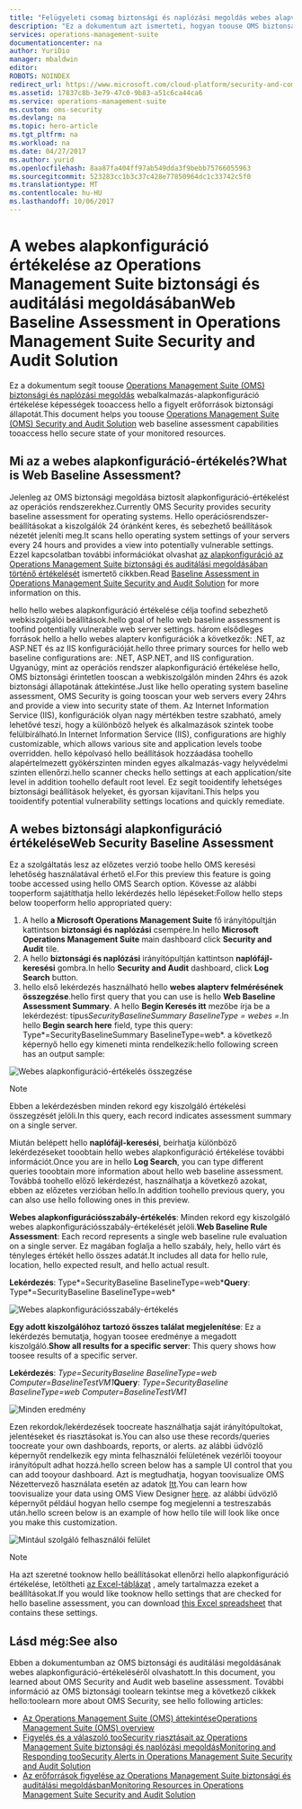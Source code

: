 ```yaml
---
title: "Felügyeleti csomag biztonsági és naplózási megoldás webes alapvető aaaOperations |} Microsoft Docs"
description: "Ez a dokumentum azt ismerteti, hogyan toouse OMS biztonsági és hitelesítési megoldás tooperform megfelelőségi és biztonsági célra minden figyelt webkiszolgálók webes alapkonfiguráció értékelését."
services: operations-management-suite
documentationcenter: na
author: YuriDio
manager: mbaldwin
editor: 
ROBOTS: NOINDEX
redirect_url: https://www.microsoft.com/cloud-platform/security-and-compliance
ms.assetid: 17837c8b-3e79-47c0-9b83-a51c6ca44ca6
ms.service: operations-management-suite
ms.custom: oms-security
ms.devlang: na
ms.topic: hero-article
ms.tgt_pltfrm: na
ms.workload: na
ms.date: 04/27/2017
ms.author: yurid
ms.openlocfilehash: 8aa87fa404ff97ab549dda3f9bebb75766055963
ms.sourcegitcommit: 523283cc1b3c37c428e77850964dc1c33742c5f0
ms.translationtype: MT
ms.contentlocale: hu-HU
ms.lasthandoff: 10/06/2017
---
```

# <a name="web-baseline-assessment-in-operations-management-suite-security-and-audit-solution"></a><span data-ttu-id="9a98d-103">A webes alapkonfiguráció értékelése az Operations Management Suite biztonsági és auditálási megoldásában</span><span class="sxs-lookup"><span data-stu-id="9a98d-103">Web Baseline Assessment in Operations Management Suite Security and Audit Solution</span></span>
<span data-ttu-id="9a98d-104">Ez a dokumentum segít toouse [Operations Management Suite (OMS) biztonsági és naplózási megoldás](operations-management-suite-overview.md) webalkalmazás-alapkonfiguráció értékelése képességek tooaccess hello a figyelt erőforrások biztonsági állapotát.</span><span class="sxs-lookup"><span data-stu-id="9a98d-104">This document helps you toouse [Operations Management Suite (OMS) Security and Audit Solution](operations-management-suite-overview.md) web baseline assessment capabilities tooaccess hello secure state of your monitored resources.</span></span>

## <a name="what-is-web-baseline-assessment"></a><span data-ttu-id="9a98d-105">Mi az a webes alapkonfiguráció-értékelés?</span><span class="sxs-lookup"><span data-stu-id="9a98d-105">What is Web Baseline Assessment?</span></span>
<span data-ttu-id="9a98d-106">Jelenleg az OMS biztonsági megoldása biztosít alapkonfiguráció-értékelést az operációs rendszerekhez.</span><span class="sxs-lookup"><span data-stu-id="9a98d-106">Currently OMS Security provides security baseline assessment for operating systems.</span></span> <span data-ttu-id="9a98d-107">Hello operációsrendszer-beállításokat a kiszolgálók 24 óránként keres, és sebezhető beállítások nézetét jeleníti meg.</span><span class="sxs-lookup"><span data-stu-id="9a98d-107">It scans hello operating system settings of your servers every 24 hours and provides a view into potentially vulnerable settings.</span></span> <span data-ttu-id="9a98d-108">Ezzel kapcsolatban további információkat olvashat [az alapkonfiguráció az Operations Management Suite biztonsági és auditálási megoldásában történő értékelését](oms-security-baseline.md) ismertető cikkben.</span><span class="sxs-lookup"><span data-stu-id="9a98d-108">Read [Baseline Assessment in Operations Management Suite Security and Audit Solution](oms-security-baseline.md) for more information on this.</span></span>

<span data-ttu-id="9a98d-109">hello hello webes alapkonfiguráció értékelése célja toofind sebezhető webkiszolgálói beállítások.</span><span class="sxs-lookup"><span data-stu-id="9a98d-109">hello goal of hello web baseline assessment is toofind potentially vulnerable web server settings.</span></span> <span data-ttu-id="9a98d-110">három elsődleges források hello a hello webes alapterv konfigurációk a következők: .NET, az ASP.NET és az IIS konfigurációját.</span><span class="sxs-lookup"><span data-stu-id="9a98d-110">hello three primary sources for hello web baseline configurations are: .NET, ASP.NET, and IIS configuration.</span></span>  <span data-ttu-id="9a98d-111">Ugyanúgy, mint az operációs rendszer alapkonfiguráció értékelése hello, OMS biztonsági érintetlen tooscan a webkiszolgálón minden 24hrs és azok biztonsági állapotának áttekintése.</span><span class="sxs-lookup"><span data-stu-id="9a98d-111">Just like hello operating system baseline assessment, OMS Security is going tooscan your web servers every 24hrs and provide a view into security state of them.</span></span>  <span data-ttu-id="9a98d-112">Az Internet Information Service (IIS), konfigurációk olyan nagy mértékben testre szabható, amely lehetővé teszi, hogy a különböző helyek és alkalmazások szintek toobe felülbírálható.</span><span class="sxs-lookup"><span data-stu-id="9a98d-112">In Internet Information Service (IIS), configurations are highly customizable, which allows various site and application levels toobe overridden.</span></span> <span data-ttu-id="9a98d-113">hello képolvasó hello beállítások hozzáadása toohello alapértelmezett gyökérszinten minden egyes alkalmazás-vagy helyvédelmi szinten ellenőrzi.</span><span class="sxs-lookup"><span data-stu-id="9a98d-113">hello scanner checks hello settings at each application/site level in addition toohello default root level.</span></span> <span data-ttu-id="9a98d-114">Ez segít tooidentify lehetséges biztonsági beállítások helyeket, és gyorsan kijavítani.</span><span class="sxs-lookup"><span data-stu-id="9a98d-114">This helps you tooidentify potential vulnerability settings locations and quickly remediate.</span></span>


## <a name="web-security-baseline-assessment"></a><span data-ttu-id="9a98d-115">A webes biztonsági alapkonfiguráció értékelése</span><span class="sxs-lookup"><span data-stu-id="9a98d-115">Web Security Baseline Assessment</span></span>
<span data-ttu-id="9a98d-116">Ez a szolgáltatás lesz az előzetes verzió toobe hello OMS keresési lehetőség használatával érhető el.</span><span class="sxs-lookup"><span data-stu-id="9a98d-116">For this preview this feature is going toobe accessed using hello OMS Search option.</span></span> <span data-ttu-id="9a98d-117">Kövesse az alábbi tooperform sajátíthatja hello lekérdezés hello lépéseket:</span><span class="sxs-lookup"><span data-stu-id="9a98d-117">Follow hello steps below tooperform hello appropriated query:</span></span>

1. <span data-ttu-id="9a98d-118">A hello **a Microsoft Operations Management Suite** fő irányítópultján kattintson **biztonsági és naplózási** csempére.</span><span class="sxs-lookup"><span data-stu-id="9a98d-118">In hello **Microsoft Operations Management Suite** main dashboard click **Security and Audit** tile.</span></span>
2. <span data-ttu-id="9a98d-119">A hello **biztonsági és naplózási** irányítópultján kattintson **naplófájl-keresési** gombra.</span><span class="sxs-lookup"><span data-stu-id="9a98d-119">In hello **Security and Audit** dashboard, click **Log Search** button.</span></span>
3. <span data-ttu-id="9a98d-120">hello első lekérdezés használható hello **webes alapterv felmérésének összegzése**.</span><span class="sxs-lookup"><span data-stu-id="9a98d-120">hello first query that you can use is hello **Web Baseline Assessment Summary**.</span></span> <span data-ttu-id="9a98d-121">A hello **Begin Keresés itt** mezőbe írja be a lekérdezést: típus*SecurityBaselineSummary BaselineType = webes =*.</span><span class="sxs-lookup"><span data-stu-id="9a98d-121">In hello **Begin search here** field, type this query: Type*=SecurityBaselineSummary BaselineType=web*.</span></span> <span data-ttu-id="9a98d-122">a következő képernyő hello egy kimeneti minta rendelkezik:</span><span class="sxs-lookup"><span data-stu-id="9a98d-122">hello following screen has an output sample:</span></span>

![Webes alapkonfiguráció-értékelés összegzése](./media/oms-security-web-baseline/oms-security-web-baseline-fig1-new.png)

> [!NOTE]
> <span data-ttu-id="9a98d-124">Ebben a lekérdezésben minden rekord egy kiszolgáló értékelési összegzését jelöli.</span><span class="sxs-lookup"><span data-stu-id="9a98d-124">In this query, each record indicates assessment summary on a single server.</span></span>

<span data-ttu-id="9a98d-125">Miután belépett hello **naplófájl-keresési**, beírhatja különböző lekérdezéseket tooobtain hello webes alapkonfiguráció értékelése további információt.</span><span class="sxs-lookup"><span data-stu-id="9a98d-125">Once you are in hello **Log Search**, you can type different queries tooobtain more information about hello web baseline assessment.</span></span> <span data-ttu-id="9a98d-126">Továbbá toohello előző lekérdezést, használhatja a következő azokat, ebben az előzetes verzióban hello.</span><span class="sxs-lookup"><span data-stu-id="9a98d-126">In addition toohello previous query, you can also use hello following ones in this preview.</span></span>

<span data-ttu-id="9a98d-127">**Webes alapkonfigurációsszabály-értékelés**: Minden rekord egy kiszolgáló webes alapkonfigurációsszabály-értékelését jelöli.</span><span class="sxs-lookup"><span data-stu-id="9a98d-127">**Web Baseline Rule Assessment**: Each record represents a single web baseline rule evaluation on a single server.</span></span> <span data-ttu-id="9a98d-128">Ez magában foglalja a hello szabály, hely, hello várt és tényleges értékét hello összes adatát.</span><span class="sxs-lookup"><span data-stu-id="9a98d-128">It includes all data for hello rule, location, hello expected result, and hello actual result.</span></span>

<span data-ttu-id="9a98d-129">**Lekérdezés**: Type*=SecurityBaseline BaselineType=web*</span><span class="sxs-lookup"><span data-stu-id="9a98d-129">**Query**: Type*=SecurityBaseline BaselineType=web*</span></span>

![Webes alapkonfigurációsszabály-értékelés](./media/oms-security-web-baseline/oms-security-web-baseline-fig2.png)

<span data-ttu-id="9a98d-131">**Egy adott kiszolgálóhoz tartozó összes találat megjelenítése**: Ez a lekérdezés bemutatja, hogyan toosee eredménye a megadott kiszolgáló.</span><span class="sxs-lookup"><span data-stu-id="9a98d-131">**Show all results for a specific server**: This query shows how toosee results of a specific server.</span></span>

<span data-ttu-id="9a98d-132">**Lekérdezés**: *Type=SecurityBaseline BaselineType=web Computer=BaselineTestVM1*</span><span class="sxs-lookup"><span data-stu-id="9a98d-132">**Query**: *Type=SecurityBaseline BaselineType=web Computer=BaselineTestVM1*</span></span>

![Minden eredmény](./media/oms-security-web-baseline/oms-security-web-baseline-fig3.png)

<span data-ttu-id="9a98d-134">Ezen rekordok/lekérdezések toocreate használhatja saját irányítópultokat, jelentéseket és riasztásokat is.</span><span class="sxs-lookup"><span data-stu-id="9a98d-134">You can also use these records/queries toocreate your own dashboards, reports, or alerts.</span></span> <span data-ttu-id="9a98d-135">az alábbi üdvözlő képernyőt rendelkezik egy minta felhasználói felületének vezérlői tooyour irányítópult adhat hozzá.</span><span class="sxs-lookup"><span data-stu-id="9a98d-135">hello screen below has a sample UI control that you can add tooyour dashboard.</span></span> <span data-ttu-id="9a98d-136">Azt is megtudhatja, hogyan toovisualize OMS Nézettervező használata esetén az adatok [Itt](https://blogs.technet.microsoft.com/msoms/2016/06/30/oms-view-designer-visualize-your-data-your-way/).</span><span class="sxs-lookup"><span data-stu-id="9a98d-136">You can learn how toovisualize your data using OMS View Designer [here](https://blogs.technet.microsoft.com/msoms/2016/06/30/oms-view-designer-visualize-your-data-your-way/).</span></span> <span data-ttu-id="9a98d-137">az alábbi üdvözlő képernyőt például hogyan hello csempe fog megjelenni a testreszabás után.</span><span class="sxs-lookup"><span data-stu-id="9a98d-137">hello screen below is an example of how hello tile will look like once you make this customization.</span></span>

![Mintául szolgáló felhasználói felület](./media/oms-security-web-baseline/oms-security-web-baseline-fig4.png)

> [!NOTE]
> <span data-ttu-id="9a98d-139">Ha azt szeretné tooknow hello beállításokat ellenőrzi hello alapkonfiguráció értékelése, letöltheti [az Excel-táblázat](https://gallery.technet.microsoft.com/OMS-Web-Baseline-1e811690) , amely tartalmazza ezeket a beállításokat.</span><span class="sxs-lookup"><span data-stu-id="9a98d-139">If you would like tooknow hello settings that are checked for hello baseline assessment, you can download [this Excel spreadsheet](https://gallery.technet.microsoft.com/OMS-Web-Baseline-1e811690) that contains these settings.</span></span>

## <a name="see-also"></a><span data-ttu-id="9a98d-140">Lásd még:</span><span class="sxs-lookup"><span data-stu-id="9a98d-140">See also</span></span>
<span data-ttu-id="9a98d-141">Ebben a dokumentumban az OMS biztonsági és auditálási megoldásának webes alapkonfiguráció-értékeléséről olvashatott.</span><span class="sxs-lookup"><span data-stu-id="9a98d-141">In this document, you learned about OMS Security and Audit web baseline assessment.</span></span> <span data-ttu-id="9a98d-142">További információ az OMS biztonsági toolearn tekintse meg a következő cikkek hello:</span><span class="sxs-lookup"><span data-stu-id="9a98d-142">toolearn more about OMS Security, see hello following articles:</span></span>

* [<span data-ttu-id="9a98d-143">Az Operations Management Suite (OMS) áttekintése</span><span class="sxs-lookup"><span data-stu-id="9a98d-143">Operations Management Suite (OMS) overview</span></span>](operations-management-suite-overview.md)
* [<span data-ttu-id="9a98d-144">Figyelés és a válaszoló tooSecurity riasztásait az Operations Management Suite biztonsági és naplózási megoldás</span><span class="sxs-lookup"><span data-stu-id="9a98d-144">Monitoring and Responding tooSecurity Alerts in Operations Management Suite Security and Audit Solution</span></span>](oms-security-responding-alerts.md)
* [<span data-ttu-id="9a98d-145">Az erőforrások figyelése az Operations Management Suite biztonsági és auditálási megoldásban</span><span class="sxs-lookup"><span data-stu-id="9a98d-145">Monitoring Resources in Operations Management Suite Security and Audit Solution</span></span>](oms-security-monitoring-resources.md)

